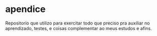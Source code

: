 # apendice
Repositorio que utilizo para exercitar todo que preciso pra auxiliar no aprendizado, testes, e coisas complementar ao meus estudos e afins.